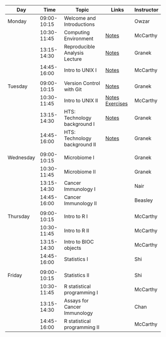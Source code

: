 | Day       |        Time | Topic                         | Links                                                                               | Instructor |
|-----------|-------------|-------------------------------|-------------------------------------------------------------------------------------|------------|
| Monday    | 09:00-10:15 | Welcome and Introductions     |                                                                                     | Owzar      |
|           | 10:30-11:45 | Computing Environment         | [Notes](../computing/intro/IntroToCompBoot.Rmd)                                     | McCarthy   |
|           | 13:15-14:30 | Reproducible Analysis Lecture | [Notes](../computing/reproducible/reproducible_research_lecture_jupyter.Rmd)        | Granek     |
|           | 14:45-16:00 | Intro to UNIX I               | [Notes](../computing/unix/Unix_01.Rmd)                                              | McCarthy   |
|           |             |                               |                                                                                     |            |
| Tuesday   | 09:00-10:15 | Version Control with Git      | [Notes](../computing/reproducible/git_overview.Rmd)                                 | Granek     |
|           | 10:30-11:45 | Intro to UNIX II              | [Notes](../computing/unix/Unix_02.Rmd) [Exercises](../computing/unix/Exercises.Rmd) | McCarthy   |
|           | 13:15-14:30 | HTS: Technology background I  | [Notes](../biology/hts_background.pdf)                                              | Granek     |
|           | 14:45-16:00 | HTS: Technology background II | [Notes](../biology/hts_background.pdf)                                              | Granek     |
|           |             |                               |                                                                                     |            |
| Wednesday | 09:00-10:15 | Microbiome I                  |                                                                                     | Granek     |
|           | 10:30-11:45 | Microbiome II                 |                                                                                     | Granek     |
|           | 13:15-14:30 | Cancer Immunology I           |                                                                                     | Nair       |
|           | 14:45-16:00 | Cancer Immunology II          |                                                                                     | Beasley    |
|           |             |                               |                                                                                     |            |
| Thursday  | 09:00-10:15 | Intro to R I                  |                                                                                     | McCarthy   |
|           | 10:30-11:45 | Intro to R II                 |                                                                                     | McCarthy   |
|           | 13:15-14:30 | Intro to BIOC objects         |                                                                                     | McCarthy   |
|           | 14:45-16:00 | Statistics I                  |                                                                                     | Shi        |
|           |             |                               |                                                                                     |            |
| Friday    | 09:00-10:15 | Statistics II                 |                                                                                     | Shi        |
|           | 10:30-11:45 | R statistical programming I   |                                                                                     | McCarthy   |
|           | 13:15-14:30 | Assays for Cancer Immunology  |                                                                                     | Chan       |
|           | 14:45-16:00 | R statistical programming II  |                                                                                     | McCarthy   |
